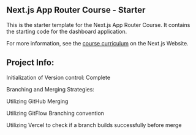 ## Next.js App Router Course - Starter

This is the starter template for the Next.js App Router Course. It contains the starting code for the dashboard application.

For more information, see the [course curriculum](https://nextjs.org/learn) on the Next.js Website.

## Project Info:

Initialization of Version control: Complete

Branching and Merging Strategies:

Utilizing GitHub Merging

Utilizing GitFlow Branching convention

Utilizing Vercel to check if a branch builds successfully before merge
